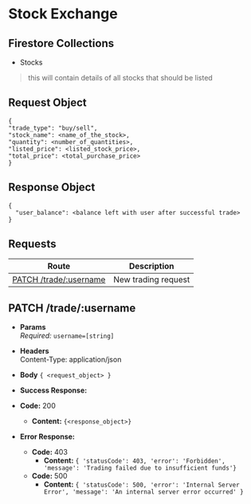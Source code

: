 # Stock Exchange

## Firestore Collections

* Stocks
> this will contain details of all stocks that should be listed

## Request Object

```
{
"trade_type": "buy/sell",
"stock_name": <name_of_the_stock>,
"quantity": <number_of_quantities>,
"listed_price": <listed_stock_price>,
"total_price": <total_purchase_price>
}
```

## Response Object

```
{
  "user_balance": <balance left with user after successful trade>
}
```

## **Requests**

|               Route                |    Description    |
| :--------------------------------: | :---------------: |
|     [PATCH /trade/:username](#patch-trade)     | New trading request  |


## **PATCH /trade/:username**

- **Params**  
  _Required:_ `username=[string]`

- **Headers**  
  Content-Type: application/json
- **Body** `{ <request_object> }`
- **Success Response:**
- **Code:** 200
  - **Content:** `{<response_object>}`
- **Error Response:**
  - **Code:** 403
    - **Content:** `{ 'statusCode': 403, 'error': 'Forbidden', 'message': 'Trading failed due to insufficient funds'}`
  - **Code:** 500
    - **Content:** `{ 'statusCode': 500, 'error': 'Internal Server Error', 'message': 'An internal server error occurred' }`
